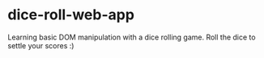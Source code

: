 # dice-roll-web-app
Learning basic DOM manipulation with a dice rolling game. Roll the dice to settle your scores :)

